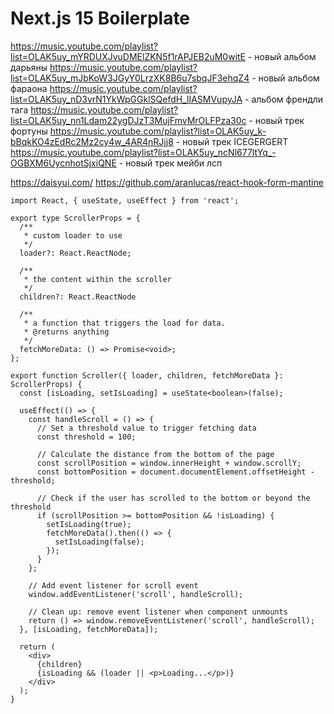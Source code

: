 # Next.js 15 Boilerplate

https://music.youtube.com/playlist?list=OLAK5uy_mYRDUXJvuDMElZKN5f1rAPJEB2uM0witE - новый альбом дарьяны
https://music.youtube.com/playlist?list=OLAK5uy_mJbKoW3JGyY0LrzXK8B6u7sbqJF3ehqZ4 - новый альбом фараона
https://music.youtube.com/playlist?list=OLAK5uy_nD3vrN1YkWpGGklSQefdH_lIASMVupyJA - альбом френдли тага
https://music.youtube.com/playlist?list=OLAK5uy_nn1Ldam22ygDJzT3MujFmvMrOLFPza30c - новый трек фортуны
https://music.youtube.com/playlist?list=OLAK5uy_k-bBqkKO4zEdRc2Mz2cy4w_4AR4nRJjj8 - новый трек ICEGERGERT
https://music.youtube.com/playlist?list=OLAK5uy_ncNl677ltYq_-OGBXM6UycnhotSjxiQNE - новый трек мейби лсп

https://daisyui.com/
https://github.com/aranlucas/react-hook-form-mantine

```
import React, { useState, useEffect } from 'react';

export type ScrollerProps = {
  /**
   * custom loader to use
   */
  loader?: React.ReactNode;

  /**
   * the content within the scroller
   */
  children?: React.ReactNode

  /**
   * a function that triggers the load for data.
   * @returns anything
   */
  fetchMoreData: () => Promise<void>;
};

export function Scroller({ loader, children, fetchMoreData }: ScrollerProps) {
  const [isLoading, setIsLoading] = useState<boolean>(false);

  useEffect(() => {
    const handleScroll = () => {
      // Set a threshold value to trigger fetching data
      const threshold = 100;

      // Calculate the distance from the bottom of the page
      const scrollPosition = window.innerHeight + window.scrollY;
      const bottomPosition = document.documentElement.offsetHeight - threshold;

      // Check if the user has scrolled to the bottom or beyond the threshold
      if (scrollPosition >= bottomPosition && !isLoading) {
        setIsLoading(true);
        fetchMoreData().then(() => {
          setIsLoading(false);
        });
      }
    };

    // Add event listener for scroll event
    window.addEventListener('scroll', handleScroll);

    // Clean up: remove event listener when component unmounts
    return () => window.removeEventListener('scroll', handleScroll);
  }, [isLoading, fetchMoreData]);

  return (
    <div>
      {children}
      {isLoading && (loader || <p>Loading...</p>)}
    </div>
  );
}
```